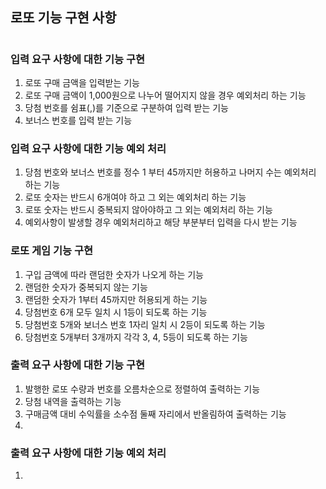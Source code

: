 ## 로또 기능 구현 사항
#
### 입력 요구 사항에 대한 기능 구현

1) 로또 구매 금액을 입력받는 기능
2) 로또 구매 금액이 1,000원으로 나누어 떨어지지 않을 경우 예외처리 하는 기능
3) 당첨 번호를 쉼표(,)를 기준으로 구분하여 입력 받는 기능
4) 보너스 번호를 입력 받는 기능
###
### 입력 요구 사항에 대한 기능 예외 처리
1) 당첨 번호와 보너스 번호를 정수 1 부터 45까지만 허용하고 나머지 수는 예외처리 하는 기능
2) 로또 숫자는 반드시 6개여야 하고 그 외는 예외처리 하는 기능
3) 로또 숫자는 반드시 중복되지 않아야하고 그 외는 예외처리 하는 기능
4) 예외사항이 발생할 경우 예외처리하고 해당 부분부터 입력을 다시 받는 기능
###
### 로또 게임 기능 구현
1) 구입 금액에 따라 랜덤한 숫자가 나오게 하는 기능
2) 랜덤한 숫자가 중복되지 않는 기능
3) 랜덤한 숫자가 1부터 45까지만 허용되게 하는 기능
4) 당첨번호 6개 모두 일치 시 1등이 되도록 하는 기능
5) 당첨번호 5개와 보너스 번호 1자리 일치 시 2등이 되도록 하는 기능
6) 당첨번호 5개부터 3개까지 각각 3, 4, 5등이 되도록 하는 기능
###
### 출력 요구 사항에 대한 기능 구현
1) 발행한 로또 수량과 번호를 오름차순으로 정렬하여 출력하는 기능
2) 당첨 내역을 출력하는 기능
3) 구매금액 대비 수익률을 소수점 둘째 자리에서 반올림하여 출력하는 기능
4) 
###
### 출력 요구 사항에 대한 기능 예외 처리
1) 